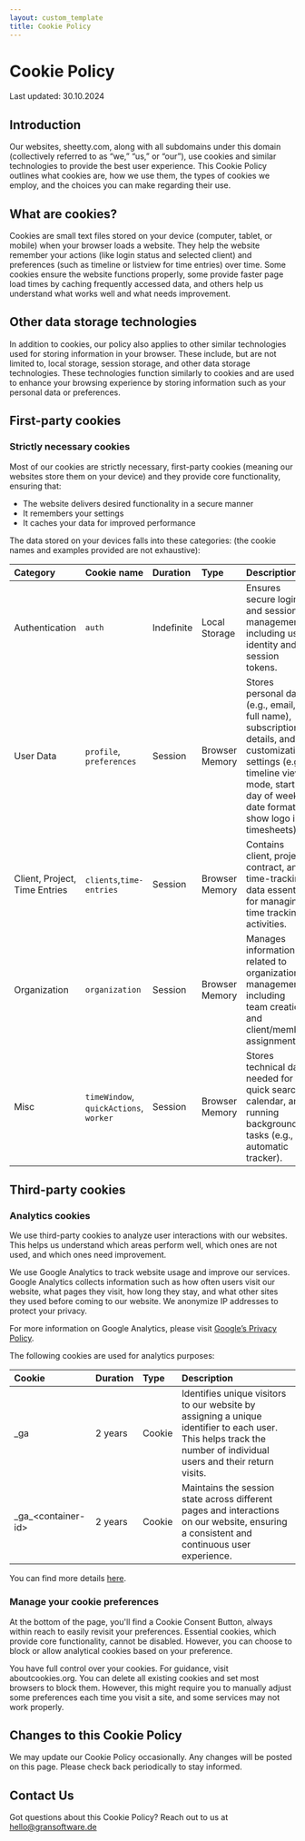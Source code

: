 ```yaml
---
layout: custom_template
title: Cookie Policy
---
```


# Cookie Policy

Last updated: 30.10.2024

## Introduction

Our websites, sheetty.com, along with all subdomains under this domain (collectively referred to as “we,” “us,” or
“our”), use cookies and similar technologies to provide the best user experience. This Cookie Policy outlines what
cookies are, how we use them, the types of cookies we employ, and the choices you can make regarding their use.

## What are cookies?

Cookies are small text files stored on your device (computer, tablet, or mobile) when your browser loads a website. They
help the website remember your actions (like login status and selected client) and preferences (such as timeline or
listview for time entries) over time. Some cookies ensure the website functions properly, some provide faster page load
times by caching frequently accessed data, and others help us understand what works well and what needs improvement.

## Other data storage technologies

In addition to cookies, our policy also applies to other similar technologies used for storing information in your
browser. These include, but are not limited to, local storage, session storage, and other data storage technologies.
These technologies function similarly to cookies and are used to enhance your browsing experience by storing information
such as your personal data or preferences.

## First-party cookies

### Strictly necessary cookies

Most of our cookies are strictly necessary, first-party cookies (meaning our websites store them on your device) and
they provide core functionality, ensuring that:

* The website delivers desired functionality in a secure manner
* It remembers your settings
* It caches your data for improved performance

The data stored on your devices falls into these categories: (the cookie names and examples provided are not
exhaustive):

| Category                      | Cookie name                            | Duration   | Type           | Description                                                                                                                                                                          |
|:------------------------------|:---------------------------------------|:-----------|:---------------|:-------------------------------------------------------------------------------------------------------------------------------------------------------------------------------------|
| Authentication                | `auth`                                 | Indefinite | Local Storage  | Ensures secure login and session management, including user identity and session tokens.                                                                                             |
| User Data                     | `profile`, `preferences`               | Session    | Browser Memory | Stores personal data (e.g., email, full name), subscription details, and customization settings (e.g., timeline view mode, start day of week, date format, show logo in timesheets). |
| Client, Project, Time Entries | `clients`,`time-entries`               | Session    | Browser Memory | Contains client, project, contract, and time-tracking data essential for managing time tracking activities.                                                                          |
| Organization                  | `organization`                         | Session    | Browser Memory | Manages information related to organization management, including team creation and client/member assignments.                                                                       |
| Misc                          | `timeWindow`, `quickActions`, `worker` | Session    | Browser Memory | Stores technical data needed for quick search, calendar, and running background tasks (e.g., automatic tracker).                                                                     |

## Third-party cookies

### Analytics cookies

We use third-party cookies to analyze user interactions with our websites. This helps us understand which areas perform
well, which ones are not used, and which ones need improvement.

We use Google Analytics to track website usage and improve our services. Google Analytics collects information such as
how often users visit our website, what pages they visit, how long they stay, and what other sites they used before
coming to our website. We anonymize IP addresses to protect your privacy.

For more information on Google Analytics, please
visit [Google’s Privacy Policy](https://policies.google.com/privacy?hl=en-GB).

The following cookies are used for analytics purposes:

| Cookie                 | Duration | Type   | Description                                                                                                                                                       |
|:-----------------------|:---------|:-------|:------------------------------------------------------------------------------------------------------------------------------------------------------------------|
| \_ga	                  | 2 years	 | Cookie | Identifies unique visitors to our website by assigning a unique identifier to each user. This helps track the number of individual users and their return visits. |
| \_ga\_\<container-id\> | 2 years	 | Cookie | Maintains the session state across different pages and interactions on our website, ensuring a consistent and continuous user experience.                         |

You can find more details [here](https://support.google.com/analytics/answer/11397207?hl=en).

### Manage your cookie preferences

At the bottom of the page, you'll find a Cookie Consent Button, always within reach to easily revisit your preferences.
Essential cookies, which provide core functionality, cannot be disabled. However, you can choose to block or allow
analytical cookies based on your preference.

You have full control over your cookies. For guidance, visit aboutcookies.org. You can delete all existing cookies and
set most browsers to block them. However, this might require you to manually adjust some preferences each time you visit
a site, and some services may not work properly.

## Changes to this Cookie Policy

We may update our Cookie Policy occasionally. Any changes will be posted on this page. Please check back periodically to
stay informed.

## Contact Us

Got questions about this Cookie Policy? Reach out to us at hello@gransoftware.de